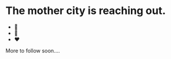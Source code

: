 # The mother city is reaching out.


- 👀 
- 🌱 
- :heart:


More to follow soon....

<!---
Dogbard/Dogbard is a ✨ special ✨ repository because its `README.md` (this file) appears on your GitHub profile.
You can click the Preview link to take a look at your changes.
--->
